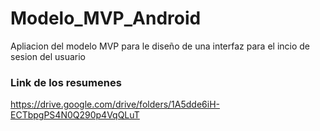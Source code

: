 # Modelo_MVP_Android
Apliacion del modelo MVP para le diseño de una interfaz para el incio de sesion del usuario

### Link de los resumenes
https://drive.google.com/drive/folders/1A5dde6iH-ECTbpgPS4N0Q290p4VqQLuT
